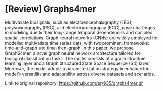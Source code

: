# [Review] Graphs4mer

Multivariate biosignals, such as electroencephalography (EEG), polysomnography (PSG), and electrocardiography (ECG), pose challenges in modeling due to their long-range temporal dependencies and complex spatial correlations. Graph neural networks (GNNs) are widely employed for modeling multivariate time series data, with two prominent frameworks: time-and-graph and time-then-graph. In this paper, we propose GraphS4mer, a novel graph neural network architecture tailored for biosignal classification tasks. The model consists of a graph structure learning layer and a Graph Structured State Space Sequence (S4) layer. Moreover, the model adopts a parameterization strategy to enhance the model's versatility and adaptability across diverse datasets and scenarios.

Link to original repository: https://github.com/tsy935/graphs4mer.git
